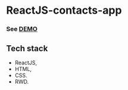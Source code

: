 # ReactJS-contacts-app
### See [DEMO](https://paulinastefanska.github.io/reactJS-contacts-app)
## Tech stack
- ReactJS, 
- HTML, 
- CSS.
- RWD.
